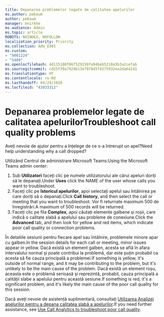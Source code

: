 ```yaml
---
title: Depanarea problemelor legate de calitatea apelurilor
ms.author: pebaum
author: pebaum
manager: mnirkhe
ms.audience: Admin
ms.topic: article
ROBOTS: NOINDEX, NOFOLLOW
localization_priority: Priority
ms.collection: Adm_O365
ms.custom:
- "9001224"
- "5489"
ms.openlocfilehash: 4d115188f86f5291507a94beb5218a5b3a2cefab
ms.sourcegitcommit: cd25f39a7924b13e797845f4275932ea2da64141
ms.translationtype: HT
ms.contentlocale: ro-RO
ms.lasthandoff: 04/29/2020
ms.locfileid: "43933312"
---
```

# <a name="troubleshoot-call-quality-problems"></a><span data-ttu-id="cfa7b-102">Depanarea problemelor legate de calitatea apelurilor</span><span class="sxs-lookup"><span data-stu-id="cfa7b-102">Troubleshoot call quality problems</span></span>

<span data-ttu-id="cfa7b-103">Aveți nevoie de ajutor pentru a înțelege de ce s-a întrerupt un apel?</span><span class="sxs-lookup"><span data-stu-id="cfa7b-103">Need help understanding why a call dropped?</span></span>

<span data-ttu-id="cfa7b-104">Utilizând Centrul de administrare Microsoft Teams:</span><span class="sxs-lookup"><span data-stu-id="cfa7b-104">Using the Microsoft Teams admin center:</span></span>

1. <span data-ttu-id="cfa7b-105">Sub **Utilizatori** faceți clic pe numele utilizatorului ale cărui apeluri doriți să le depanați.</span><span class="sxs-lookup"><span data-stu-id="cfa7b-105">Under **Uses** click the NAME of the user whose calls you want to troubleshoot.</span></span>
2. <span data-ttu-id="cfa7b-106">Faceți clic pe **Istoricul apelurilor**, apoi selectați apelul sau întâlnirea pe care doriți să o depanați.</span><span class="sxs-lookup"><span data-stu-id="cfa7b-106">Click **Call history**, and then select the call or meeting that you want to troubleshoot.</span></span> <span data-ttu-id="cfa7b-107">Vor fi returnate maximum 500 de înregistrări.</span><span class="sxs-lookup"><span data-stu-id="cfa7b-107">A maximum of 500 records will be returned.</span></span>
3. <span data-ttu-id="cfa7b-108">Faceți clic pe fila **Complex**, apoi căutați elemente galbene și roșii, care indică o calitate slabă a apelului sau probleme de conexiune.</span><span class="sxs-lookup"><span data-stu-id="cfa7b-108">Click the **Advanced** tab, and then look for yellow and red items, which indicate poor call quality or connection problems.</span></span>

<span data-ttu-id="cfa7b-109">În detaliile sesiunii pentru fiecare apel sau întâlnire, problemele minore apar cu galben.</span><span class="sxs-lookup"><span data-stu-id="cfa7b-109">In the session details for each call or meeting, minor issues appear in yellow.</span></span> <span data-ttu-id="cfa7b-110">Dacă există un element galben, acesta se află în afara intervalului normal și poate contribui la problemă, dar este puțin probabil ca acesta să fie cauza principală a problemei.</span><span class="sxs-lookup"><span data-stu-id="cfa7b-110">If something is yellow, it's outside of normal range, and it may be contributing to the problem, but it's unlikely to be the main cause of the problem.</span></span> <span data-ttu-id="cfa7b-111">Dacă există un element roșu, aceasta este o problemă serioasă și reprezintă, probabil, cauza principală a calității slabe a apelului pentru această sesiune.</span><span class="sxs-lookup"><span data-stu-id="cfa7b-111">If something is red, it's a significant problem, and it's likely the main cause of the poor call quality for this session.</span></span>

<span data-ttu-id="cfa7b-112">Dacă aveți nevoie de asistență suplimentară, consultați [Utilizarea Analizei apelurilor pentru a depana calitatea slabă a apelurilor](https://docs.microsoft.com/microsoftteams/use-call-analytics-to-troubleshoot-poor-call-quality#troubleshoot-call-quality-problems-using-call-analytics).</span><span class="sxs-lookup"><span data-stu-id="cfa7b-112">If you need further assistance, see [Use Call Analytics to troubleshoot poor call quality](https://docs.microsoft.com/microsoftteams/use-call-analytics-to-troubleshoot-poor-call-quality#troubleshoot-call-quality-problems-using-call-analytics).</span></span>
